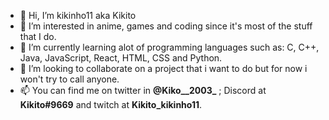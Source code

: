 - 👋 Hi, I’m kikinho11 aka Kikito
- 👀 I’m interested in anime, games and coding since it's most of the stuff that I do.
- 🌱 I’m currently learning alot of programming languages such as: C, C++, Java, JavaScript, React, HTML, CSS and Python.
- 💞️ I’m looking to collaborate on a project that i want to do but for now i won't try to call anyone.
- 📫 You can find me on twitter in **@Kiko__2003_** ; Discord at **Kikito#9669** and twitch at **Kikito_kikinho11**.
<!---
kikinho11/kikinho11 is a ✨ special ✨ repository because its `README.md` (this file) appears on your GitHub profile.
You can click the Preview link to take a look at your changes.
--->
